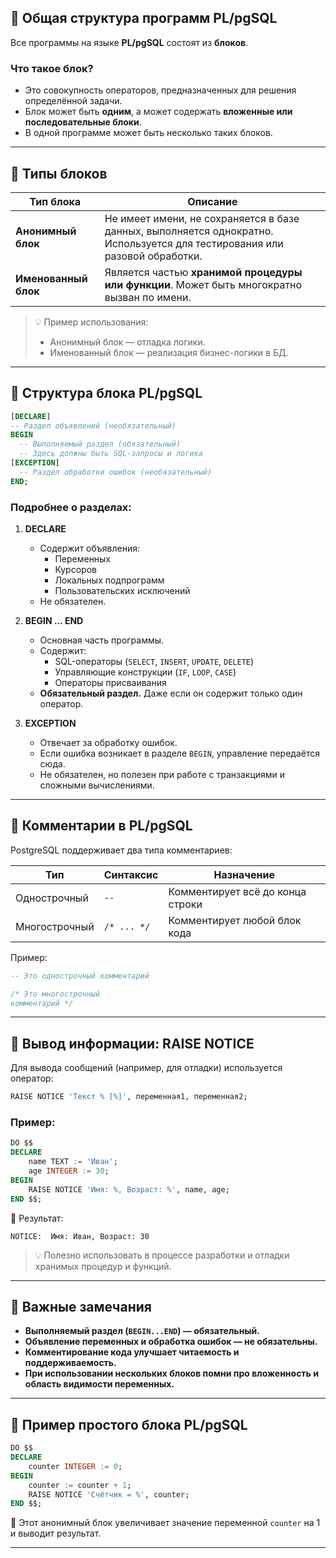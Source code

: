 ## 🔹 Общая структура программ PL/pgSQL

Все программы на языке **PL/pgSQL** состоят из **блоков**.

### Что такое блок?
- Это совокупность операторов, предназначенных для решения определённой задачи.
- Блок может быть **одним**, а может содержать **вложенные или последовательные блоки**.
- В одной программе может быть несколько таких блоков.

---

## 🔹 Типы блоков

| Тип блока | Описание |
|----------|----------|
| **Анонимный блок** | Не имеет имени, не сохраняется в базе данных, выполняется однократно. Используется для тестирования или разовой обработки. |
| **Именованный блок** | Является частью **хранимой процедуры или функции**. Может быть многократно вызван по имени. |

> 💡 Пример использования:
> - Анонимный блок — отладка логики.
> - Именованный блок — реализация бизнес-логики в БД.

---

## 🔹 Структура блока PL/pgSQL

```sql
[DECLARE]
-- Раздел объявлений (необязательный)
BEGIN
  -- Выполняемый раздел (обязательный)
  -- Здесь должны быть SQL-запросы и логика
[EXCEPTION]
  -- Раздел обработки ошибок (необязательный)
END;
```

### Подробнее о разделах:

1. **DECLARE**
   - Содержит объявления:
     - Переменных
     - Курсоров
     - Локальных подпрограмм
     - Пользовательских исключений
   - Не обязателен.

2. **BEGIN ... END**
   - Основная часть программы.
   - Содержит:
     - SQL-операторы (`SELECT`, `INSERT`, `UPDATE`, `DELETE`)
     - Управляющие конструкции (`IF`, `LOOP`, `CASE`)
     - Операторы присваивания
   - **Обязательный раздел.** Даже если он содержит только один оператор.

3. **EXCEPTION**
   - Отвечает за обработку ошибок.
   - Если ошибка возникает в разделе `BEGIN`, управление передаётся сюда.
   - Не обязателен, но полезен при работе с транзакциями и сложными вычислениями.

---

## 🔹 Комментарии в PL/pgSQL

PostgreSQL поддерживает два типа комментариев:

| Тип | Синтаксис | Назначение |
|-----|-----------|------------|
| Однострочный | `--` | Комментирует всё до конца строки |
| Многострочный | `/* ... */` | Комментирует любой блок кода |

Пример:
```sql
-- Это однострочный комментарий

/* Это многострочный
комментарий */
```

---

## 🔹 Вывод информации: RAISE NOTICE

Для вывода сообщений (например, для отладки) используется оператор:

```sql
RAISE NOTICE 'Текст % [%]', переменная1, переменная2;
```

### Пример:
```sql
DO $$
DECLARE
    name TEXT := 'Иван';
    age INTEGER := 30;
BEGIN
    RAISE NOTICE 'Имя: %, Возраст: %', name, age;
END $$;
```

📌 Результат:
```
NOTICE:  Имя: Иван, Возраст: 30
```

> 💡 Полезно использовать в процессе разработки и отладки хранимых процедур и функций.

---

## 🔹 Важные замечания

- **Выполняемый раздел (`BEGIN...END`) — обязательный.**
- **Объявление переменных и обработка ошибок — не обязательны.**
- **Комментирование кода улучшает читаемость и поддерживаемость.**
- **При использовании нескольких блоков помни про вложенность и область видимости переменных.**

---

## 🔹 Пример простого блока PL/pgSQL

```sql
DO $$
DECLARE
    counter INTEGER := 0;
BEGIN
    counter := counter + 1;
    RAISE NOTICE 'Счётчик = %', counter;
END $$;
```

📌 Этот анонимный блок увеличивает значение переменной `counter` на 1 и выводит результат.

---

